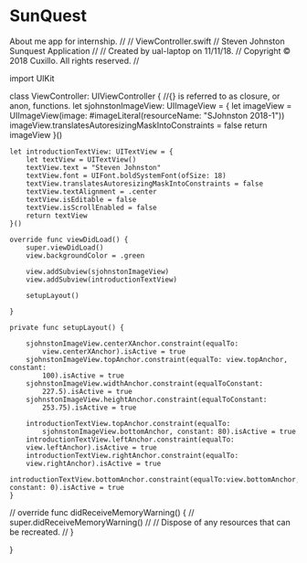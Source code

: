 # SunQuest
About me app for internship. 
//
//  ViewController.swift
//  Steven Johnston Sunquest Application
//
//  Created by ual-laptop on 11/11/18.
//  Copyright © 2018 Cuxillo. All rights reserved.
//

import UIKit

class ViewController: UIViewController {
    //{} is referred to as closure, or anon, functions.
    let sjohnstonImageView: UIImageView = {
        let imageView = UIImageView(image: #imageLiteral(resourceName: "SJohnston 2018-1"))
        imageView.translatesAutoresizingMaskIntoConstraints = false
        return imageView
    }()
    
    let introductionTextView: UITextView = {
        let textView = UITextView()
        textView.text = "Steven Johnston"
        textView.font = UIFont.boldSystemFont(ofSize: 18)
        textView.translatesAutoresizingMaskIntoConstraints = false
        textView.textAlignment = .center
        textView.isEditable = false
        textView.isScrollEnabled = false
        return textView
    }()

    override func viewDidLoad() {
        super.viewDidLoad()
        view.backgroundColor = .green
        
        view.addSubview(sjohnstonImageView)
        view.addSubview(introductionTextView)
        
        setupLayout()
        
    }
    
    private func setupLayout() {
        
        sjohnstonImageView.centerXAnchor.constraint(equalTo:
            view.centerXAnchor).isActive = true
        sjohnstonImageView.topAnchor.constraint(equalTo: view.topAnchor, constant:
            100).isActive = true
        sjohnstonImageView.widthAnchor.constraint(equalToConstant:
            227.5).isActive = true
        sjohnstonImageView.heightAnchor.constraint(equalToConstant:
            253.75).isActive = true
        
        introductionTextView.topAnchor.constraint(equalTo:
            sjohnstonImageView.bottomAnchor, constant: 80).isActive = true
        introductionTextView.leftAnchor.constraint(equalTo:
        view.leftAnchor).isActive = true
        introductionTextView.rightAnchor.constraint(equalTo:
        view.rightAnchor).isActive = true
        introductionTextView.bottomAnchor.constraint(equalTo:view.bottomAnchor, constant: 0).isActive = true
    }

//    override func didReceiveMemoryWarning() {
//        super.didReceiveMemoryWarning()
//        // Dispose of any resources that can be recreated.
//    }


}
